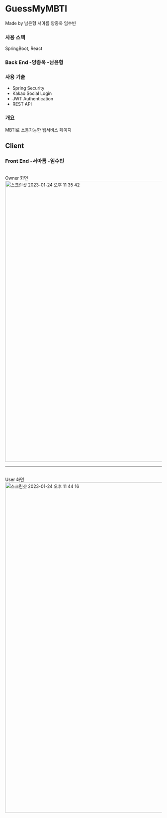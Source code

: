 # GuessMyMBTI
Made by 남윤형 서아름 양종욱 임수빈

### 사용 스택
SpringBoot, React

### Back End -양종욱 -남윤형

### 사용 기술
- Spring Security
- Kakao Social Login
- JWT Authentication
- REST API 


### 개요
MBTI로 소통가능한 웹서비스 페이지


## Client
### Front End -서아름 -임수빈

<br>
Owner 화면
<img width="900" alt="스크린샷 2023-01-24 오후 11 35 42" src="https://user-images.githubusercontent.com/67284987/214324108-eb29ff5e-f705-43f9-980b-20506b79656e.png">
<br>

---

<br>
User 화면
<img width="1058" alt="스크린샷 2023-01-24 오후 11 44 16" src="https://user-images.githubusercontent.com/67284987/214324953-f7ce7475-a75d-49a4-8830-32abc833bbd2.png">
<br/>

